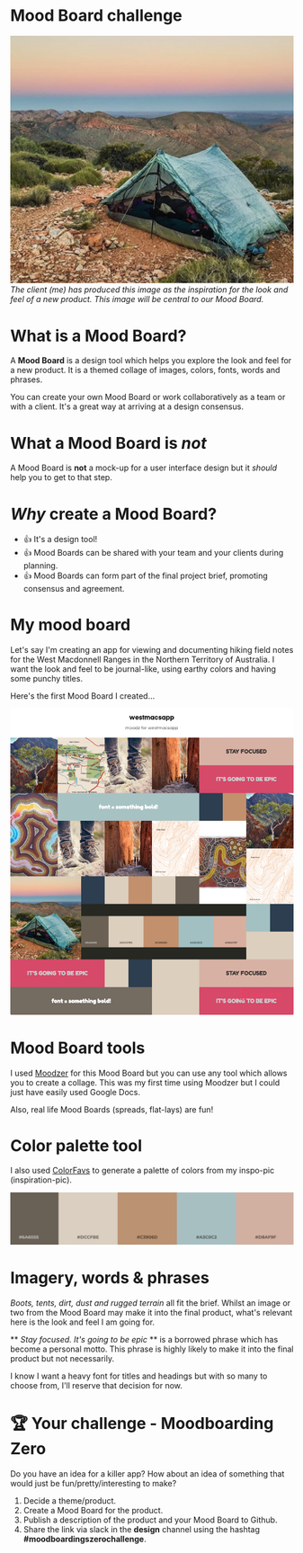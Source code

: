 # Mood Board challenge

![westmacsapp inspo-pic](westmacsappinspopic.png)
*The client (me) has produced this image as the inspiration for the look and feel of a new product. This image will be central to our Mood Board.*

# What is a Mood Board?

A **Mood Board** is a design tool which helps you explore the look and feel for a new product. It is a themed collage of images, colors, fonts, words and phrases.

You can create your own Mood Board or work collaboratively as a team or with a client. It's a great way at arriving at a design consensus.

# What a Mood Board is *not*

A Mood Board is **not** a mock-up for a user interface design but it *should* help you to get to that step. 

# *Why* create a Mood Board?

* :+1: It's a design tool!
* :+1: Mood Boards can be shared with your team and your clients during planning.
* :+1: Mood Boards can form part of the final project brief, promoting consensus and agreement.

# My mood board

Let's say I'm creating an app for viewing and documenting hiking field notes for the West Macdonnell Ranges in the Northern Territory of Australia. I want the look and feel to be journal-like, using earthy colors and having some punchy titles.

Here's the first Mood Board I created...

![westmacsapp Mood Board](westmacsappmoodboard.png)

# Mood Board tools
I used [Moodzer](https://moodzer.com) for this Mood Board but you can use any tool which allows you to create a collage. This was my first time using Moodzer but I could just have easily used Google Docs.

Also, real life Mood Boards (spreads, flat-lays) are fun!

# Color palette tool
I also used [ColorFavs](http://www.colorfavs.com/) to generate a palette of colors from my inspo-pic (inspiration-pic).

![Color Palette](westmacsappcolorpalette.png)

# Imagery, words & phrases

*Boots, tents, dirt, dust and rugged terrain* all fit the brief. Whilst an image or two from the Mood Board may make it into the final product, what's relevant here is the look and feel I am going for.

** *Stay focused. It's going to be epic* ** is a borrowed phrase which has become a personal motto. This phrase is highly likely to make it into the final product but not necessarily.

I know I want a heavy font for titles and headings but with so many to choose from, I'll reserve that decision for now.

# :trophy: Your challenge - Moodboarding Zero

Do you have an idea for a killer app? How about an idea of something that would just be fun/pretty/interesting to make?

1. Decide a theme/product.
2. Create a Mood Board for the product.
3. Publish a description of the product and your Mood Board to Github.
4. Share the link via slack in the **design** channel using the hashtag **#moodboardingszerochallenge**.
